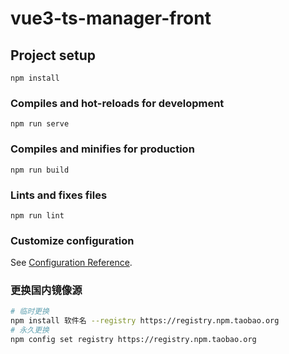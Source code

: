# vue3-ts-manager-front

## Project setup
```
npm install
```

### Compiles and hot-reloads for development
```
npm run serve
```

### Compiles and minifies for production
```
npm run build
```

### Lints and fixes files
```
npm run lint
```

### Customize configuration
See [Configuration Reference](https://cli.vuejs.org/config/).

### 更换国内镜像源
```sh
# 临时更换
npm install 软件名 --registry https://registry.npm.taobao.org 
# 永久更换
npm config set registry https://registry.npm.taobao.org
```
